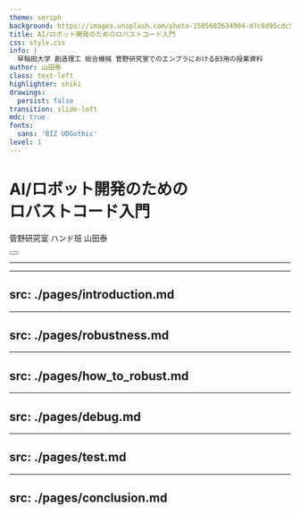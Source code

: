 ```yaml
---
theme: seriph
background: https://images.unsplash.com/photo-1505682634904-d7c8d95cdc50?q=80&w=1170&auto=format&fit=crop&ixlib=rb-4.0.3&ixid=M3wxMjA3fDB8MHxwaG90by1wYWdlfHx8fGVufDB8fHx8fA%3D%3D
title: AI/ロボット開発のためのロバストコード入門
css: style.css
info: |
  早稲田大学 創造理工 総合機械 菅野研究室でのエンプラにおけるB3用の授業資料
author: 山田泰
class: text-left
highlighter: shiki
drawings:
  persist: false
transition: slide-left
mdc: true
fonts:
  sans: 'BIZ UDGothic'
level: 1
---
```



# AI/ロボット開発のための<br>ロバストコード入門

菅野研究室 ハンド班 山田泰

<div class="abs-br m-6 flex gap-2">
  <button @click="$slidev.nav.openInEditor()" title="Open in Editor" class="text-xl slidev-icon-btn opacity-50 !border-none !hover:text-white">
    <carbon:edit />
  </button>
  <a href="https://github.com/GeminiNinth/RobustCode" target="_blank" alt="GitHub" title="Open in GitHub"
    class="text-xl slidev-icon-btn opacity-50 !border-none !hover:text-white">
    <carbon-logo-github />
  </a>
</div>


---

<Toc columns="1" maxDepth="1"/>

---
src: ./pages/introduction.md
---

---
src: ./pages/robustness.md
---

---
src: ./pages/how_to_robust.md
---

---
src: ./pages/debug.md
---

---
src: ./pages/test.md
---

---
src: ./pages/conclusion.md
---

